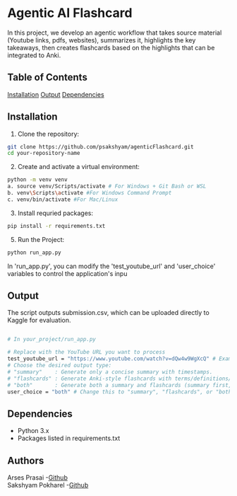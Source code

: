 # Agentic AI Flashcard

In this project, we develop an agentic workflow that takes source material (Youtube links, pdfs, websites), summarizes it, highlights the key takeaways, then creates flashcards based on the highlights that can be integrated to Anki. 

## Table of Contents 
[Installation](#installation) 
[Output](#output)
[Dependencies](#dependencies) 

## Installation
1. Clone the repository:
```bash
git clone https://github.com/psakshyam/agenticFlashcard.git
cd your-repository-name
```

2. Create and activate a virtual environment:
```bash
python -m venv venv 
a. source venv/Scripts/activate # For Windows + Git Bash or WSL
b. venv\Scripts\activate #For Windows Command Prompt 
c. venv/bin/activate #For Mac/Linux
```

3. Install requried packages:
```bash
pip install -r requirements.txt 
 ```
5. Run the Project:
```bash
python run_app.py
```
In 'run_app.py', you can modify the 'test_youtube_url' and 'user_choice' variables to control the application's inpu

## Output 
The script outputs submission.csv, which can be uploaded directly to Kaggle for evaluation.

```bash

# In your_project/run_app.py

# Replace with the YouTube URL you want to process
test_youtube_url = "https://www.youtube.com/watch?v=dQw4w9WgXcQ" # Example: Rick Astley
# Choose the desired output type:
# "summary"    : Generate only a concise summary with timestamps.
# "flashcards" : Generate Anki-style flashcards with terms/definitions/questions.
# "both"       : Generate both a summary and flashcards (summary first, then flashcards).
user_choice = "both" # Change this to "summary", "flashcards", or "both"
```

## Dependencies
- Python 3.x 
- Packages listed in requirements.txt 

## Authors
Arses Prasai -[Github](https://github.com/arses-ui)  
Sakshyam Pokharel -[Github](https://github.com/psakshyam)

